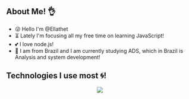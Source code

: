 
## About Me! 👌

- 😜 Hello I'm @Ellathet
- ⏳ Lately I'm focusing all my free time on learning JavaScript!
- 💕 I love node.js!
- 🎉 I am from Brazil and I am currently studying ADS, which in Brazil is Analysis and system development!

## Technologies I use most 🌀!
<div align="center">
  <a href="https://github-readme-stats.vercel.app/api?username=Ellathet&theme=dark&show_icons=true">
  <img src="https://github-readme-stats.vercel.app/api?username=Ellathet&theme=dark&show_icons=true">
 <div/>
  

<!---
Ellathet/Ellathet is a ✨ special ✨ repository because its `README.md` (this file) appears on your GitHub profile.
You can click the Preview link to take a look at your changes.
--->
